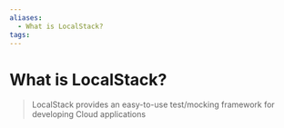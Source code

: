 ```yaml
---
aliases:
  - What is LocalStack?
tags: 
---
```


# What is LocalStack?

> LocalStack provides an easy-to-use test&#x2F;mocking framework for developing Cloud applications

